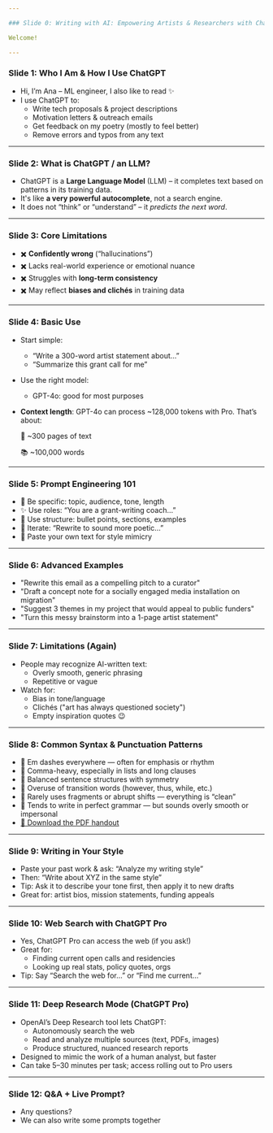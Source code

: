 ```yaml
---

### Slide 0: Writing with AI: Empowering Artists & Researchers with ChatGPT

Welcome!

---
```


### Slide 1: Who I Am & How I Use ChatGPT

- Hi, I’m Ana – ML engineer, I also like to read ✨
- I use ChatGPT to:
  - Write tech proposals & project descriptions
  - Motivation letters & outreach emails
  - Get feedback on my poetry (mostly to feel better)
  - Remove errors and typos from any text

---

### Slide 2: What is ChatGPT / an LLM?

- ChatGPT is a **Large Language Model** (LLM) – it completes text based on patterns in its training data.
- It's like **a very powerful autocomplete**, not a search engine.
- It does not “think” or “understand” – it *predicts the next word*.

---

### Slide 3: Core Limitations

- ✖️ **Confidently wrong** (“hallucinations”)
- ✖️ Lacks real-world experience or emotional nuance
- ✖️ Struggles with **long-term consistency**
- ✖️ May reflect **biases and clichés** in training data

---

### Slide 4: Basic Use

- Start simple:
  - “Write a 300-word artist statement about…”
  - “Summarize this grant call for me”
- Use the right model:
  - GPT-4o: good for most purposes
- **Context length**: GPT-4o can process \~128,000 tokens with Pro. That’s about:

  &#x20;   📄 \~300 pages of text

  &#x20;   📚 \~100,000 words

---

### Slide 5: Prompt Engineering 101

- 🧠 Be specific: topic, audience, tone, length
- ✨ Use roles: “You are a grant-writing coach…”
- 📄 Use structure: bullet points, sections, examples
- 🔁 Iterate: “Rewrite to sound more poetic…”
- 🧪 Paste your own text for style mimicry

---

### Slide 6: Advanced Examples

- "Rewrite this email as a compelling pitch to a curator"
- "Draft a concept note for a socially engaged media installation on migration"
- "Suggest 3 themes in my project that would appeal to public funders"
- "Turn this messy brainstorm into a 1-page artist statement"

---

### Slide 7: Limitations (Again)

- People may recognize AI-written text:
  - Overly smooth, generic phrasing
  - Repetitive or vague
- Watch for:
  - Bias in tone/language
  - Clichés ("art has always questioned society")
  - Empty inspiration quotes 😉

---

### Slide 8: Common Syntax & Punctuation Patterns

- 📍 Em dashes everywhere — often for emphasis or rhythm
- 📍 Comma-heavy, especially in lists and long clauses
- 📍 Balanced sentence structures with symmetry
- 📍 Overuse of transition words (however, thus, while, etc.)
- 📍 Rarely uses fragments or abrupt shifts — everything is “clean”
- 📍 Tends to write in perfect grammar — but sounds overly smooth or impersonal
- [📄 Download the PDF handout](Syntax-and-Punctuation-of-ChatGPT.pdf)

---

### Slide 9: Writing in Your Style

- Paste your past work & ask: “Analyze my writing style”
- Then: “Write about XYZ in the same style”
- Tip: Ask it to describe your tone first, then apply it to new drafts
- Great for: artist bios, mission statements, funding appeals

---

### Slide 10: Web Search with ChatGPT Pro

- Yes, ChatGPT Pro can access the web (if you ask!)
- Great for:
  - Finding current open calls and residencies
  - Looking up real stats, policy quotes, orgs
- Tip: Say “Search the web for…” or “Find me current…”

---

### Slide 11: Deep Research Mode (ChatGPT Pro)

- OpenAI’s  Deep Research tool lets ChatGPT:
  - Autonomously search the web
  - Read and analyze multiple sources (text, PDFs, images)
  - Produce structured, nuanced research reports
- Designed to mimic the work of a human analyst, but faster
- Can take 5–30 minutes per task; access rolling out to Pro users

---

### Slide 12: Q&A + Live Prompt?

- Any questions?
- We can also write some prompts together&#x20;


